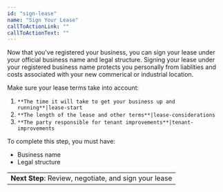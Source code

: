 ```yaml
---
id: "sign-lease"
name: "Sign Your Lease"
callToActionLink: ""
callToActionText: ""
---
```

Now that you've registered your business, you can sign your lease under your official business name and legal structure. Signing your lease under your registered business name protects you personally from liablities and costs associated with your new commerical or industrial location. 

Make sure your lease terms take into account:

1) `**The time it will take to get your business up and running**|lease-start` 
2) `**The length of the lease and other terms**|lease-considerations`
3) `**The party responsible for tenant improvements**|tenant-improvements`
        
To complete this step, you must have:
- Business name
- Legal structure

||
|---|
| **Next Step**: Review, negotiate, and sign your lease|
